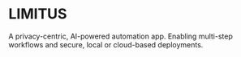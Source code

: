 # LIMITUS
A privacy-centric, AI-powered automation app. Enabling multi-step workflows and secure, local or cloud-based deployments.
